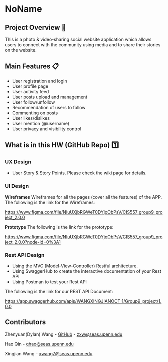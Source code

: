 # NoName
## Project Overview 🚀
This is a photo & video-sharing social website application which allows users to connect with the community using media and to share their stories on the website.

## Main Features 📋
- User registration and login
- User profile page
- User activity feed
- User posts upload and management
- User follow/unfollow
- Recommendation of users to follow
- Commenting on posts
- User likes/dislikes
- User mention (@username)
- User privacy and visibility control

## What is in this HW (GitHub Repo) 1️⃣
### UX Design 
- User Story & Story Points. Please check the wiki page for details.

### UI Design 
**Wireframes**
Wireframes for all the pages (cover all the features) of the APP. The following is the link for the Wireframes:

https://www.figma.com/file/NIuUXjbRGWeT0DYjoObPsV/CIS557_group9_project_2.0.0

**Prototype**
The following is the link for the prototype:

https://www.figma.com/file/NIuUXjbRGWeT0DYjoObPsV/CIS557_group9_project_2.0.0?node-id=0%3A1

### Rest API Design
- Using the MVC (Model-View-Controller) Restful architecture.
- Using SwaggerHub to create the interactive documentation of your Rest API
- Using Postman to test your Rest API

The following is the link for our REST API Document:

https://app.swaggerhub.com/apis/WANGXINGJIANOCT_1/Group9_project/1.0.0

## Contributors
Zhenyuan(Dylan) Wang - [GitHub](https://github.com/zywangdylan) - zxw@seas.upenn.edu

Hao Qin - qhao@seas.upenn.edu

Xingjian Wang - xwang7@seas.upenn.edu
